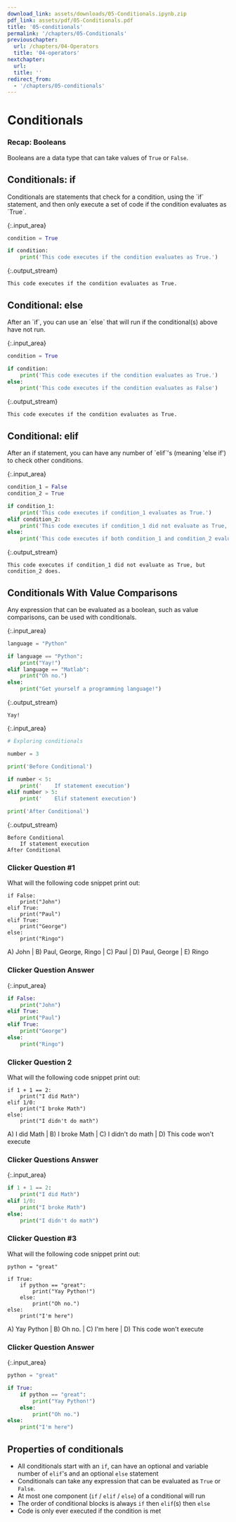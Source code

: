 ```yaml
---
download_link: assets/downloads/05-Conditionals.ipynb.zip
pdf_link: assets/pdf/05-Conditionals.pdf
title: '05-conditionals'
permalink: '/chapters/05-Conditionals'
previouschapter:
  url: /chapters/04-Operators
  title: '04-operators'
nextchapter:
  url: 
  title: ''
redirect_from:
  - '/chapters/05-conditionals'
---
```


# Conditionals

### Recap: Booleans

Booleans are a data type that can take values of `True` or `False`. 

## Conditionals: if

<div class="alert alert-success">
Conditionals are statements that check for a condition, using the `if` statement, and then only execute a set of code if the condition evaluates as `True`.
</div>



{:.input_area}
```python
condition = True

if condition:
    print('This code executes if the condition evaluates as True.')
```


{:.output_stream}
```
This code executes if the condition evaluates as True.

```

## Conditional: else

<div class="alert alert-success">
After an `if`, you can use an `else` that will run if the conditional(s) above have not run.
</div>



{:.input_area}
```python
condition = True

if condition:
    print('This code executes if the condition evaluates as True.')
else: 
    print('This code executes if the condition evaluates as False')
```


{:.output_stream}
```
This code executes if the condition evaluates as True.

```

## Conditional: elif

<div class="alert alert-success">
After an if statement, you can have any number of `elif`'s (meaning 'else if') to check other conditions.
</div>



{:.input_area}
```python
condition_1 = False
condition_2 = True

if condition_1:
    print('This code executes if condition_1 evaluates as True.')
elif condition_2:
    print('This code executes if condition_1 did not evaluate as True, but condition_2 does.')
else: 
    print('This code executes if both condition_1 and condition_2 evaluate as False')
```


{:.output_stream}
```
This code executes if condition_1 did not evaluate as True, but condition_2 does.

```

## Conditionals With Value Comparisons

<div class="alert alert-success">
Any expression that can be evaluated as a boolean, such as value comparisons, can be used with conditionals.
</div>



{:.input_area}
```python
language = "Python"

if language == "Python":
    print("Yay!")
elif language == "Matlab":
    print("Oh no.")
else:
    print("Get yourself a programming language!")
```


{:.output_stream}
```
Yay!

```



{:.input_area}
```python
# Exploring conditionals

number = 3

print('Before Conditional')

if number < 5:
    print('    If statement execution')
elif number > 5:
    print('    Elif statement execution')

print('After Conditional')
```


{:.output_stream}
```
Before Conditional
    If statement execution
After Conditional

```

### Clicker Question #1

What will the following code snippet print out:

```
if False:
    print("John")
elif True:
    print("Paul")
elif True:
    print("George")
else:
    print("Ringo")
```

A) John | B) Paul, George, Ringo | C) Paul | D) Paul, George | E) Ringo

### Clicker Question Answer



{:.input_area}
```python
if False:
    print("John")
elif True:
    print("Paul")
elif True:
    print("George")
else:
    print("Ringo")
```


### Clicker Question 2

What will the following code snippet print out:

```
if 1 + 1 == 2:
    print("I did Math")
elif 1/0:
    print("I broke Math")
else:
    print("I didn't do math")
```

A) I did Math | B) I broke Math | C) I didn't do math | D) This code won't execute

### Clicker Questions Answer



{:.input_area}
```python
if 1 + 1 == 2:
    print("I did Math")
elif 1/0:
    print("I broke Math")
else:
    print("I didn't do math")
```


### Clicker Question #3

What will the following code snippet print out:

```
python = "great"

if True:
    if python == "great":
        print("Yay Python!")
    else:
        print("Oh no.")
else:
    print("I'm here")
```

A) Yay Python  | B) Oh no. | C) I'm here | D) This code won't execute

### Clicker Question Answer



{:.input_area}
```python
python = "great"

if True:
    if python == "great":
        print("Yay Python!")
    else:
        print("Oh no.")
else:
    print("I'm here")
```


## Properties of conditionals

- All conditionals start with an `if`, can have an optional and variable number of `elif`'s and an optional `else` statement
- Conditionals can take any expression that can be evaluated as `True` or `False`. 
- At most one component (`if` / `elif` / `else`) of a conditional will run
- The order of conditional blocks is always `if` then `elif`(s) then `else`
- Code is only ever executed if the condition is met
